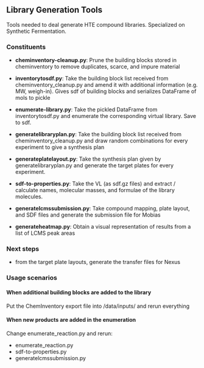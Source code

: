 ## Library Generation Tools

Tools needed to deal generate HTE compound libraries. Specialized on Synthetic Fermentation.

### Constituents
- **cheminventory-cleanup.py**: Prune the building blocks stored in cheminventory to remove duplicates,
scarce, and impure material
  
- **inventorytosdf.py**: Take the building block list received from cheminventory_cleanup.py and amend it with
additional information (e.g. MW, weigh-in). Gives sdf of building blocks and serializes DataFrame of mols to pickle
  
- **enumerate-library.py**: Take the pickled DataFrame from inventorytosdf.py and enumerate the corresponding
  virtual library. Save to sdf.
  
- **generatelibraryplan.py**: Take the building block list received from cheminventory_cleanup.py and 
draw random combinations for every experiment to give a synthesis plan
  
- **generateplatelayout.py**: Take the synthesis plan given by generatelibraryplan.py and generate the 
target plates for every experiment.
  
- **sdf-to-properties.py**: Take the VL (as sdf.gz files) and extract / calculate names, molecular masses, and
formulae of the library molecules.
  
- **generatelcmssubmission.py**: Take compound mapping, plate layout, and SDF files and generate the 
  submission file for Mobias
  
- **generateheatmap.py**: Obtain a visual representation of results from a list of LCMS peak areas

### Next steps

- from the target plate layouts, generate the transfer files for Nexus

### Usage scenarios
#### When additional building blocks are added to the library
Put the ChemInventory export file into <root>/data/inputs/ and rerun everything

#### When new products are added in the enumeration
Change enumerate_reaction.py and rerun:
  - enumerate_reaction.py
  - sdf-to-properties.py
  - generatelcmssubmission.py

